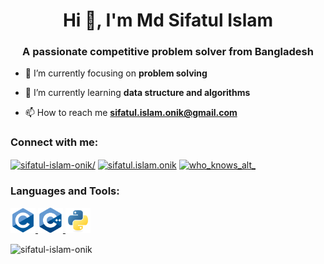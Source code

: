 <h1 align="center">Hi 👋, I'm Md Sifatul Islam</h1>
<h3 align="center">A passionate competitive problem solver from Bangladesh</h3>

- 🔭 I’m currently focusing on **problem solving**

- 🌱 I’m currently learning **data structure and algorithms**

- 📫 How to reach me **sifatul.islam.onik@gmail.com**

<h3 align="left">Connect with me:</h3>
<p align="left">
<a href="https://linkedin.com/in/sifatul-islam-onik/" target="blank"><img align="center" src="https://raw.githubusercontent.com/rahuldkjain/github-profile-readme-generator/master/src/images/icons/Social/linked-in-alt.svg" alt="sifatul-islam-onik/" height="30" width="40" /></a>
<a href="https://fb.com/sifatul.islam.onik" target="blank"><img align="center" src="https://raw.githubusercontent.com/rahuldkjain/github-profile-readme-generator/master/src/images/icons/Social/facebook.svg" alt="sifatul.islam.onik" height="30" width="40" /></a>
<a href="https://codeforces.com/profile/who_knows_alt_" target="blank"><img align="center" src="https://raw.githubusercontent.com/rahuldkjain/github-profile-readme-generator/master/src/images/icons/Social/codeforces.svg" alt="who_knows_alt_" height="30" width="40" /></a>
</p>

<h3 align="left">Languages and Tools:</h3>
<p align="left"> <a href="https://www.cprogramming.com/" target="_blank" rel="noreferrer"> <img src="https://raw.githubusercontent.com/devicons/devicon/master/icons/c/c-original.svg" alt="c" width="40" height="40"/> </a> <a href="https://www.w3schools.com/cpp/" target="_blank" rel="noreferrer"> <img src="https://raw.githubusercontent.com/devicons/devicon/master/icons/cplusplus/cplusplus-original.svg" alt="cplusplus" width="40" height="40"/> </a> <a href="https://www.python.org" target="_blank" rel="noreferrer"> <img src="https://raw.githubusercontent.com/devicons/devicon/master/icons/python/python-original.svg" alt="python" width="40" height="40"/> </a> </p>

<p><img align="center" src="https://github-readme-stats.vercel.app/api/top-langs?username=sifatul-islam-onik&show_icons=true&locale=en&layout=compact" alt="sifatul-islam-onik" /></p>

